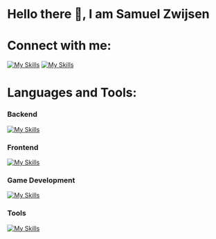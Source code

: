 # Hello there 👋, I am Samuel Zwijsen 

# Connect with me:
[![My Skills](https://skillicons.dev/icons?i=linkedin)](https://www.linkedin.com/in/samuelzwijsen/) [![My Skills](https://skillicons.dev/icons?i=twitter)](https://twitter.com/swzwij)

# Languages and Tools:

### Backend
[![My Skills](https://skillicons.dev/icons?i=cs,cpp,dotnet,nodejs,py,mysql)](https://skillicons.dev)

### Frontend
[![My Skills](https://skillicons.dev/icons?i=html,css,js,ts,vue,threejs,vite,p5js)](https://skillicons.dev)

### Game Development
[![My Skills](https://skillicons.dev/icons?i=unity,unreal,blender)](https://skillicons.dev)

### Tools
[![My Skills](https://skillicons.dev/icons?i=git,github,vscode,visualstudio,rider,azure,bitbucket,postman,androidstudio,gitlab)](https://skillicons.dev)
